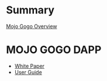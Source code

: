 # Summary

[Mojo Gogo Overview](README.md)

# MOJO GOGO DAPP
- [White Paper](chapters/white-paper.md)
- [User Guide](chapters/user-guide.md)